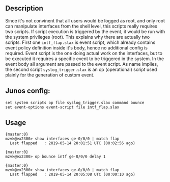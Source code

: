 ## Description

Since it's not convinent that all users would be logged as root, and only root can manipulate interfaces from the shell level, this scripts really requires two scripts. If script execution is triggered by the event, it would be run with the system privileges (root).
This explains why there are actually two scripts. First one `intf_flap.slax` is event script, which already contains event policy definition inside it's body, hence no additional config is required. Event script is the one doing actual work on the interfaces, but to be executed it requires a specific event to be triggered in the system. 
In the event body all argument are passed to the event script. As name implies, the second script `syslog_trigger.slax` is an op (operational) script used plainly for the generation of custom event. 

## Junos config:

```
set system scripts op file syslog_trigger.slax command bounce
set event-options event-script file intf_flap.slax
```

## Usage
```
{master:0}
mzvk@ex2300> show interfaces ge-0/0/0 | match flap    
  Last flapped   : 2019-05-14 20:01:51 UTC (00:02:56 ago)

{master:0}
mzvk@ex2300> op bounce intf ge-0/0/0 delay 1                    

{master:0}
mzvk@ex2300> show interfaces ge-0/0/0 | match flap              
  Last flapped   : 2019-05-14 20:05:08 UTC (00:00:10 ago)
```

